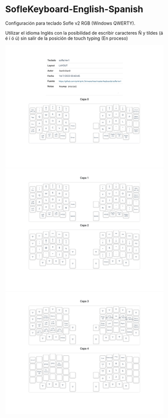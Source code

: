 # SofleKeyboard-English-Spanish

Configuración para teclado Sofle v2 RGB (Windows QWERTY).

Utilizar el idioma Inglés con la posibilidad de escribir caracteres Ñ y tildes (á é í ó ú) sin salir de la posición de touch typing (En proceso)

![Keymap-1](keymap/keymap-1.png)
![Keymap-2](keymap/keymap-2.png)
![Keymap-3](keymap/keymap-3.png)
